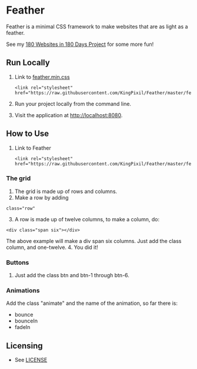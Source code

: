 # Feather
Feather is a minimal CSS framework to make websites that are as light as a feather.

See my [180 Websites in 180 Days Project](http://180io.com) for some more fun!

## Run Locally
   
1. Link to [feather.min.css](https://raw.githubusercontent.com/KingPixil/Feather/master/feather.min.css)

   ```
   <link rel="stylesheet" href="https://raw.githubusercontent.com/KingPixil/Feather/master/feather.min.css"/>
   ```
2. Run your project locally from the command line.

3. Visit the application at [http://localhost:8080](http://localhost:8080).

## How to Use
1. Link to Feather
   ```
   <link rel="stylesheet" href="https://raw.githubusercontent.com/KingPixil/Feather/master/feather.min.css"/>
   ```
### The grid
   1. The grid is made up of rows and columns.
   2. Make a row by adding
   ```
   class="row"
   ```
   3. A row is made up of twelve columns, to make a column, do:
   ```
   <div class="span six"></div>
   ```
   The above example will make a div span six columns. Just add the class column, and one-twelve.
   4. You did it!
### Buttons
   1. Just add the class btn and btn-1 through btn-6.
### Animations
   Add the class "animate" and the name of the animation, so far there is:
   * bounce
   * bounceIn
   * fadeIn
## Licensing

* See [LICENSE](LICENSE)
